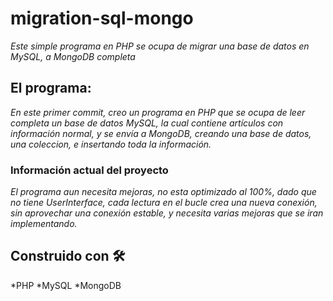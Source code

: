 # migration-sql-mongo
_Este simple programa en PHP se ocupa de migrar una base de datos en MySQL, a MongoDB completa_

## El programa:
_En este primer commit, creo un programa en PHP que se ocupa de leer completa un base de datos MySQL, la cual contiene artículos con información normal, y se envía a MongoDB,
creando una base de datos, una coleccion, e insertando toda la información._


### Información actual del proyecto
_El programa aun necesita mejoras, no esta optimizado al 100%, dado que no tiene UserInterface, cada lectura en el bucle crea una nueva conexión, sin aprovechar una conexión estable,
y necesita varias mejoras que se iran implementando._

## Construido con 🛠️
*PHP
*MySQL
*MongoDB
